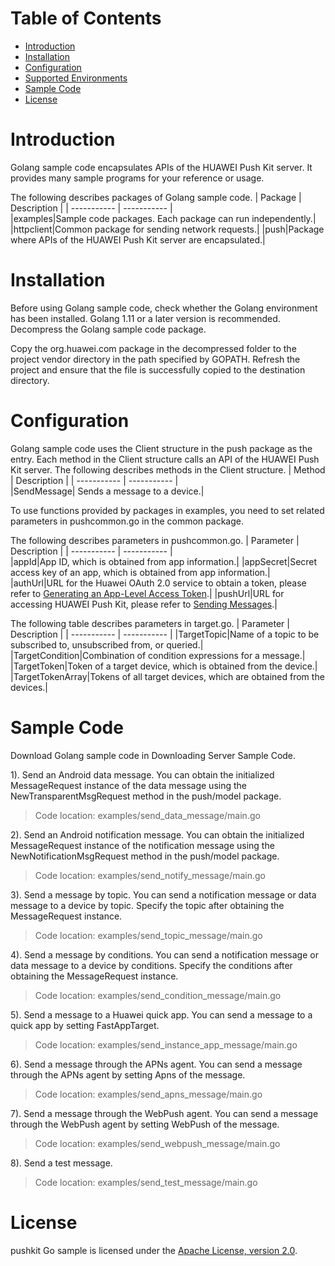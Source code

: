 # Table of Contents
* [Introduction](#introduction)
* [Installation](#installation)
* [Configuration](#configuration)
* [Supported Environments](#supported-enviroment)
* [Sample Code](#sample-code)
* [License](#license)


# Introduction
Golang sample code encapsulates APIs of the HUAWEI Push Kit server. It provides many sample programs for your reference or usage.

The following describes packages of Golang sample code.
| Package   | Description |
| ----------- | ----------- |  
|examples|Sample code packages. Each package can run independently.|
|httpclient|Common package for sending network requests.|
|push|Package where APIs of the HUAWEI Push Kit server are encapsulated.|

# Installation
Before using Golang sample code, check whether the Golang environment has been installed. Golang 1.11 or a later version is recommended.
Decompress the Golang sample code package.
    
Copy the org.huawei.com package in the decompressed folder to the project vendor directory in the path specified by GOPATH.
Refresh the project and ensure that the file is successfully copied to the destination directory.
    
# Configuration 
Golang sample code uses the Client structure in the push package as the entry. Each method in the Client structure calls an API of the HUAWEI Push Kit server.
The following describes methods in the Client structure.
| Method   | Description |
| ----------- | ----------- |    
|SendMessage|   Sends a message to a device.|

To use functions provided by packages in examples, you need to set related parameters in pushcommon.go in the common package.

The following describes parameters in pushcommon.go.
| Parameter   | Description |
| ----------- | ----------- |    
|appId|App ID, which is obtained from app information.|
|appSecret|Secret access key of an app, which is obtained from app information.|
|authUrl|URL for the Huawei OAuth 2.0 service to obtain a token, please refer to [Generating an App-Level Access Token](https://developer.huawei.com/consumer/en/doc/development/parts-Guides/generating_app_level_access_token).|
|pushUrl|URL for accessing HUAWEI Push Kit, please refer to [Sending Messages](https://developer.huawei.com/consumer/en/doc/development/HMS-References/push-sendapi).|

The following table describes parameters in target.go. 
| Parameter   | Description |
| ----------- | ----------- | 
|TargetTopic|Name of a topic to be subscribed to, unsubscribed from, or queried.|
|TargetCondition|Combination of condition expressions for a message.|
|TargetToken|Token of a target device, which is obtained from the device.|
|TargetTokenArray|Tokens of all target devices, which are obtained from the devices.|

# Sample Code
Download Golang sample code in Downloading Server Sample Code.

1). Send an Android data message.
You can obtain the initialized MessageRequest instance of the data message using the NewTransparentMsgRequest method in the push/model package.
> Code location: examples/send_data_message/main.go
    
2). Send an Android notification message.
You can obtain the initialized MessageRequest instance of the notification message using the NewNotificationMsgRequest method in the push/model package.
> Code location: examples/send_notify_message/main.go
    
3). Send a message by topic.
You can send a notification message or data message to a device by topic. Specify the topic after obtaining the MessageRequest instance.
> Code location: examples/send_topic_message/main.go
    
4). Send a message by conditions.
You can send a notification message or data message to a device by conditions. Specify the conditions after obtaining the MessageRequest instance.
> Code location: examples/send_condition_message/main.go
    
5). Send a message to a Huawei quick app.
You can send a message to a quick app by setting FastAppTarget.
> Code location: examples/send_instance_app_message/main.go
    
6). Send a message through the APNs agent.
You can send a message through the APNs agent by setting Apns of the message.
> Code location: examples/send_apns_message/main.go
    
7). Send a message through the WebPush agent.
You can send a message through the WebPush agent by setting WebPush of the message.
> Code location: examples/send_webpush_message/main.go
    
8). Send a test message.
> Code location: examples/send_test_message/main.go

# License
pushkit Go sample is licensed under the [Apache License, version 2.0](http://www.apache.org/licenses/LICENSE-2.0).


